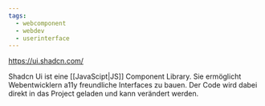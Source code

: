 ```yaml
---
tags:
  - webcomponent
  - webdev
  - userinterface
---
```


https://ui.shadcn.com/

Shadcn Ui ist eine [[JavaScipt|JS]] Component Library. 
Sie ermöglicht Webentwicklern a11y freundliche Interfaces zu bauen. Der Code wird dabei direkt in das Project geladen und kann verändert werden. 